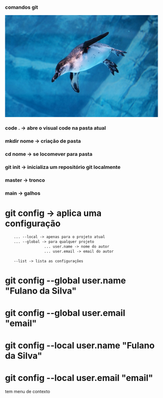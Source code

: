 ### comandos git
![alt text](image.png)
### code . -> abre o visual code na pasta atual

 
### mkdir nome -> criação de pasta
 
### cd nome -> se locomever para pasta
 
### git init -> inicializa um repositório git localmente
 
### master -> tronco
  
### main -> galhos
 
# git config -> aplica uma configuração
        ... --local -> apenas para o projeto atual
        ... --global -> para qualquer projeto
                      ... user.name -> nome do autor
                      ... user.email -> email do autor
 
        --list -> lista as configurações

 
# git config --global user.name "Fulano da Silva"
 
# git config --global user.email "email"
 
# git config --local user.name "Fulano da Silva"
 
# git config --local user.email "email"
tem menu de contexto
